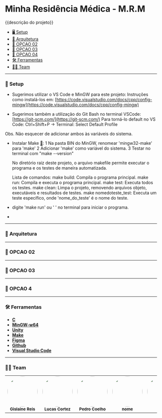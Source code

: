 # Minha Residência Médica - M.R.M

{{descrição do projeto}}


  - [🖥️ Setup](#-setup)
  - [📐 Arquitetura](#-arquitetura)
  - [🔲 OPCAO 02](#-opcao-02)
  - [🔲 OPCAO 03](#-opcao-03)
  - [🔲 OPCAO 04](#-opcao-04)
  - [🛠 Ferramentas](#-ferramentas)
  - [👨‍💻 Team](#-team)

---

### 🤖 Setup

- Sugerimos utilizar o VS Code e MinGW para este projeto:
  Instruções como instalá-los em: [https://code.visualstudio.com/docs/cpp/config-mingw](https://code.visualstudio.com/docs/cpp/config-mingw)

- Sugerimos também a utilização do Git Bash no terminal VSCode:
    [https://git-scm.com/](https://git-scm.com/)
    Para torná-lo default no VS Code: Ctrl+Shift+P -> Terminal: Select Default Profile

Obs. Não esquecer de adicionar ambos às variáveis do sistema.

- Instalar Make [🔗](https://www.gnu.org/software/make/manual/make.html):
    1 Na pasta BIN do MinGW, renomear 'mingw32-make' para 'make'
    2 Adicionar 'make' como  variável do sistema. 
    3 Testar no terminal com "make --version"

  No diretório raiz deste projeto, o arquivo makefile permite executar o programa e os testes de maneira automatizada.

  Lista de comandos:
    make build: Compila o programa principal.
    make run: Compila e executa o programa principal.
    make test: Executa todos os testes.
    make clean: Limpa o projeto, removendo arquivos objeto, executáveis e resultados de testes.
    make nomedoteste_test: Executa um teste específico, onde 'nome_do_teste' é o nome do teste.

- digite 'make run' ou ' ' no terminal para iniciar o programa.

- 
---

### 📐 Arquitetura

---

### 🔲 OPCAO 02

---

### 🔲 OPCAO 03


---

### 🔲 OPCAO 4


---

### 🛠 Ferramentas

-   **[C](https://www.open-std.org/jtc1/sc22/wg14/)**
-   **[MinGW-w64](https://www.mingw-w64.org/)**
-   **[Unity](http://www.throwtheswitch.org/unity)**
-   **[Make](https://www.gnu.org/software/make/)**
-   **[Figma](https://www.figma.com/)**
-   **[Github](https://github.com/)**
-   **[Visual Studio Code](https://code.visualstudio.com/)**

---

### 👨‍💻 Team

<table>
  <tr>
    <td align="center"><img style="border-radius: 50%;" src="https://avatars.githubusercontent.com/u/116602650?v=4" width="100px;" alt=""/><br /><sub><b>Gislaine Reis</b></sub></a><br /></a></td>
    <td align="center"><img style="border-radius: 50%;" src="https://avatars.githubusercontent.com/u/116669790?v=4" width="100px;" alt=""/><br /><sub><b>Lucas Cortez</b></sub></a><br /></a></td>
    <td align="center"><img style="border-radius: 50%;" src="https://avatars.githubusercontent.com/u/111138996?v=4" width="100px;" alt=""/><br /><sub><b>Pedro Coelho</b></sub></a><br /></a></td>
    <td align="center"><img style="border-radius: 50%;" src="" width="100px;" alt=""/><br /><sub><b>nome</b></sub></a><br /></a></td>
    <td align="center"><img style="border-radius: 50%;" src="" width="100px;" alt=""/><br /><sub><b>nome</b></sub></a><br /></a></td>
    <td align="center"><img style="border-radius: 50%;" src="" width="100px;" alt=""/><br /><sub><b>nome</b></sub></a><br /></a></td>
    <td align="center"><img style="border-radius: 50%;" src="" width="100px;" alt=""/><br /><sub><b>nome</b></sub></a><br /></a></td>
    <td align="center"><img style="border-radius: 50%;" src="" width="100px;" alt=""/><br /><sub><b>nome</b></sub></a><br /></a></td>
    <td align="center"><img style="border-radius: 50%;" src="" width="100px;" alt=""/><br /><sub><b>nome</b></sub></a><br /></a></td>


    
  </tr>
</table>    
